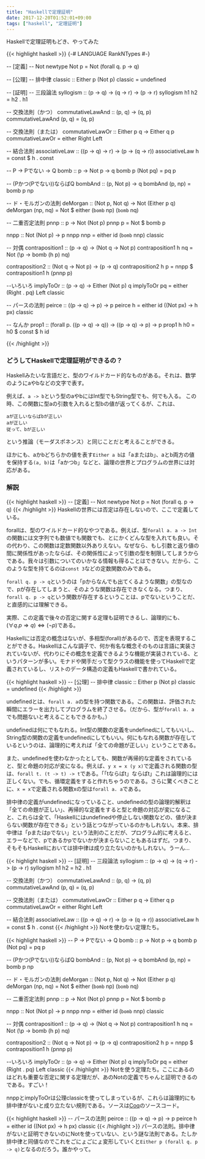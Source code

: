 ```yaml
---
title: "Haskellで定理証明"
date: 2017-12-20T01:52:01+09:00
tags: ["haskell", "定理証明"]
---
```


Haskellで定理証明もどき、やってみた

{{< highlight haskell >}}
{-# LANGUAGE RankNTypes #-}

-- [定義]
-- Not
newtype Not p = Not (forall q. p -> q)

-- [公理]
-- 排中律
classic :: Either p (Not p)
classic = undefined

-- [証明]
-- 三段論法
syllogism :: (p -> q) -> (q -> r) -> (p -> r)
syllogism h1 h2 = h2 . h1

-- 交換法則（かつ）
commutativeLawAnd :: (p, q) -> (q, p)
commutativeLawAnd (p, q) = (q, p)

-- 交換法則（または）
commutativeLawOr :: Either p q -> Either q p
commutativeLawOr = either Right Left

-- 結合法則
associativeLaw :: ((p -> q) -> r) -> (p -> (q -> r))
associativeLaw h = const $ h . const

-- P -> Pでない -> Q
bomb :: p -> Not p -> q
bomb p (Not pq) = pq p

-- (Pかつ(Pでない))ならばQ
bombAnd :: (p, Not p) -> q
bombAnd (p, np) = bomb p np

-- ド・モルガンの法則
deMorgan :: (Not p, Not q) -> Not (Either p q)
deMorgan (np, nq) = Not $ either (`bomb` np) (`bomb` nq)

-- 二重否定法則
pnnp :: p -> Not (Not p)
pnnp p = Not $ bomb p

nnpp :: Not (Not p) -> p
nnpp nnp = either id (`bomb` nnp) classic

-- 対偶
contraposition1 :: (p -> q) -> (Not q -> Not p)
contraposition1 h nq = Not (\p -> bomb (h p) nq)

contraposition2 :: (Not q -> Not p) -> (p -> q)
contraposition2 h p = nnpp $ contraposition1 h (pnnp p)

--いろいろ
implyToOr :: (p -> q) -> Either (Not p) q
implyToOr pq = either (Right . pq) Left classic

-- パースの法則
peirce :: ((p -> q) -> p) -> p
peirce h = either id (\(Not px) -> h px) classic

-- なんか
prop1 :: (forall p. ((p -> q) -> q)) -> ((p -> q) -> p) -> p
prop1 h h0 = h0 $ const $ h id

{{< /highlight >}}

### どうしてHaskellで定理証明ができるの？
Haskellみたいな言語だと、型のワイルドカード的なものがある。それは、数学のようにaやbなどの文字で表す。

例えば、`a -> b`という型のaやbにはInt型でもString型でも、何でも入る。
この時、この関数に型aの引数を入れると型bの値が返ってくるが、これは、
```
aが正しいならばbが正しい
aが正しい
従って、bが正しい
```
という推論（モーダスポネンス）と同じことだと考えることができる。

ほかにも、aかbどちらかの値を表す`Either a b`は「aまたはb」、aとb両方の値を保持する`(a, b)`は「aかつb」などと、論理の世界とプログラムの世界には対応がある。

### 解説

{{< highlight haskell >}}
-- [定義]
-- Not
newtype Not p = Not (forall q. p -> q)
{{< /highlight >}}
Haskellの世界には否定は存在しないので、ここで定義している。

forallは、型のワイルドカード的なやつである。例えば、型`forall a. a -> Int`の関数には文字列でも数値でも関数でも、とにかくどんな型を入れても良い。その代わり、この関数は定数関数以外ありえない。なぜなら、もし引数と返り値の間に関係性があったならば、その関係性によって引数の型を制限してしまうからである。我々は引数についてのいかなる情報も得ることはできない。だから、このような型を持てるのは`const 3`などの定数関数のみである。

`forall q. p -> q`というのは「pからなんでも出てくるような関数」の型なので、pが存在してしまうと、そのような関数は存在できなくなる。つまり、`forall q. p -> q`という関数が存在するということは、pでないということだ、と直感的には理解できる。

実際、この定義で後々の否定に関する定理も証明できるし、論理的にも、$(\forall q. p \Rightarrow q) \Leftrightarrow (\lnot p)$である。

Haskellには否定の概念はないが、多相型(forall)があるので、否定を表現することができる。Haskellはこんな調子で、何か有名な概念そのものは言語に実装されていないが、代わりにその概念を定義できるような機能が実装されている、というパターンが多い。モナドや関手だって型クラスの機能を使ってHaskellで定義されているし、リストのデータ構造の定義もHaskellで書かれている。

{{< highlight haskell >}}
-- [公理]
-- 排中律
classic :: Either p (Not p)
classic = undefined
{{< /highlight >}}

undefinedとは、`forall a. a`の型を持つ関数である。この関数は、評価された瞬間にエラーを出力してプログラムを終了させる。（だから、型が`forall a. a`でも問題ないと考えることもできるかも。）

undefinedは何にでもなれる。Int型の関数の定義をundefinedにしてもいいし、String型の関数の定義をundefinedにしてもいい。何にもなれる関数が存在しているというのは、論理的に考えれば「全ての命題が正しい」ということである。

また、undefinedを使わなかったとしても、関数が再帰的な定義をされていると、型と命題の対応が変になる。例えば、`y x = x (y x)`で定義される関数の型は、`forall t. (t -> t) -> t`である。「「tならばt」ならばt」これは論理的には正しくない。でも、循環定義をすると作れちゃうのである。さらに驚くべきことに、`x = x`で定義される関数xの型は`forall a. a`である。

排中律の定義がundefinedになっていること、undefinedの型の論理的解釈は「全ての命題が正しい」、再帰的な定義をすると型と命題の対応が変になること、これらは全て、「Haskellにはundefinedや停止しない関数などの、値が決まらない関数が存在できる」という話とつながっているのかもしれない。本来、排中律は「pまたはpでない」という法則のことだが、プログラム的に考えると、エラーなどで、pであるかpでないかが決まらないこともあるはずだ。つまり、そもそもHaskellにおいては排中律は成り立たないのかもしれない。うーん...

{{< highlight haskell >}}
-- [証明]
-- 三段論法
syllogism :: (p -> q) -> (q -> r) -> (p -> r)
syllogism h1 h2 = h2 . h1

-- 交換法則（かつ）
commutativeLawAnd :: (p, q) -> (q, p)
commutativeLawAnd (p, q) = (q, p)

-- 交換法則（または）
commutativeLawOr :: Either p q -> Either q p
commutativeLawOr = either Right Left

-- 結合法則
associativeLaw :: ((p -> q) -> r) -> (p -> (q -> r))
associativeLaw h = const $ h . const
{{< /highlight >}}
Notを使わない定理たち。

{{< highlight haskell >}}
-- P -> Pでない -> Q
bomb :: p -> Not p -> q
bomb p (Not pq) = pq p

-- (Pかつ(Pでない))ならばQ
bombAnd :: (p, Not p) -> q
bombAnd (p, np) = bomb p np

-- ド・モルガンの法則
deMorgan :: (Not p, Not q) -> Not (Either p q)
deMorgan (np, nq) = Not $ either (`bomb` np) (`bomb` nq)

-- 二重否定法則
pnnp :: p -> Not (Not p)
pnnp p = Not $ bomb p

nnpp :: Not (Not p) -> p
nnpp nnp = either id (`bomb` nnp) classic

-- 対偶
contraposition1 :: (p -> q) -> (Not q -> Not p)
contraposition1 h nq = Not (\p -> bomb (h p) nq)

contraposition2 :: (Not q -> Not p) -> (p -> q)
contraposition2 h p = nnpp $ contraposition1 h (pnnp p)

--いろいろ
implyToOr :: (p -> q) -> Either (Not p) q
implyToOr pq = either (Right . pq) Left classic
{{< /highlight >}}
Notを使う定理たち。ここにあるのはどれも重要な否定に関する定理だが、あのNotの定義でちゃんと証明できるのである。すごい！

nnppとimplyToOrは公理classicを使ってしまっているが、これらは論理的にも排中律がないと成り立たない規則である。ソースは[Coq](https://coq.inria.fr/)のソースコード。

{{< highlight haskell >}}
-- パースの法則
peirce :: ((p -> q) -> p) -> p
peirce h = either id (\(Not px) -> h px) classic
{{< /highlight >}}
パースの法則。排中律がないと証明できないのにNotを使っていない、という謎な法則である。たしか排中律と同値なのでこれをごにょごにょ変形していくと`Either p (forall q. p -> q)`となるのだろう。誰かやって。

<script type="text/javascript" src="https://cdnjs.cloudflare.com/ajax/libs/mathjax/2.7.1/MathJax.js?config=TeX-AMS-MML_HTMLorMML">
</script>
<script type="text/x-mathjax-config">
MathJax.Hub.Config({
  tex2jax: {
    inlineMath: [['$','$'], ['\\(','\\)']],
    displayMath: [['$$','$$'], ['\[','\]']],
    processEscapes: true,
    processEnvironments: true,
    skipTags: ['script', 'noscript', 'style', 'textarea', 'pre'],
    TeX: { equationNumbers: { autoNumber: "AMS" },
         extensions: ["AMSmath.js", "AMSsymbols.js"] }
  }
});
</script>
